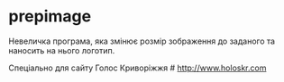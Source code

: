 prepimage
========

Невеличка програма, яка змінює розмір зображення до заданого та наносить на нього логотип.

Спеціально для сайту Голос Криворіжжя             #
http://www.holoskr.com  
